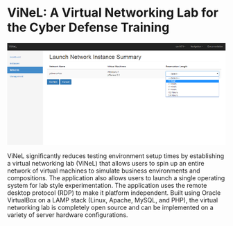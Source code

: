 # ViNeL: A Virtual Networking Lab for the Cyber Defense Training

![Launch Images Screen](./images/launch-image.png)

ViNeL significantly reduces testing environment setup times by establishing a virtual networking lab (ViNeL) that allows users to spin up an entire network of virtual machines to simulate business environments and compositions. The application also allows users to launch a single operating system for lab style experimentation. The application uses the remote desktop protocol (RDP) to make it platform independent. Built using Oracle VirtualBox on a LAMP stack (Linux, Apache, MySQL, and PHP), the virtual networking lab is completely open source and can be implemented on a variety of server hardware configurations.
